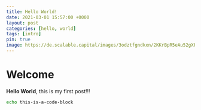 ```yaml
---
title: Hello World!
date: 2021-03-01 15:57:00 +0000
layout: post
categories: [hello, world]
tags: [intro]
pin: true
image: https://de.scalable.capital/images/3odztfgndkxn/2KKrBpR5eAu52gXFY6gdBs/c1e84cb99c3e5277607ef8159a0e1fb9/hello_world_new_black.png
---
```


# Welcome

**Hello World**, this is my first post!!!

```bash
echo this-is-a-code-block
```
